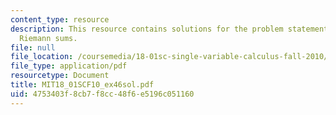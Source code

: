 ```yaml
---
content_type: resource
description: This resource contains solutions for the problem statements related to
  Riemann sums.
file: null
file_location: /coursemedia/18-01sc-single-variable-calculus-fall-2010/4753403f8cb7f8cc48f6e5196c051160_MIT18_01SCF10_ex46sol.pdf
file_type: application/pdf
resourcetype: Document
title: MIT18_01SCF10_ex46sol.pdf
uid: 4753403f-8cb7-f8cc-48f6-e5196c051160
---
```

